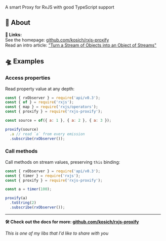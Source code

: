<!--
name:
title:		rxjs-proxify
pageTitle:	rxjs-proxify — A smart Proxy for RxJS with good TypeScript support
desc:		RxJS-Proxify playground. A smart Proxy for RxJS with good TypeScript support
docsUrl:
-->

A smart Proxy for RxJS with good TypeScript support

## 📖 About

**🔗 Links:**    
See the homepage: [github.com/kosich/rxjs-proxify](https://github.com/kosich/rxjs-proxify)    
Read an intro article: ["Turn a Stream of Objects into an Object of Streams"](https://dev.to/rxjs/turn-a-stream-of-objects-into-an-object-of-streams-2aed)    

## 🛸 Examples

### Access properties

Read property value at any depth:

```js
const { rxObserver } = require('api/v0.3');
const { of } = require('rxjs');
const { map } = require('rxjs/operators');
const { proxify } = require('rxjs-proxify');

const source = of({ a: 1 }, { a: 2 }, { a: 3 });

proxify(source)
  .a // read `a` from every emission
  .subscribe(rxObserver());
```


### Call methods

Call methods on stream values, preserving `this` binding:

```js
const { rxObserver } = require('api/v0.3');
const { timer } = require('rxjs');
const { proxify } = require('rxjs-proxify');

const a = timer(100);

proxify(a)
  .toString(2)
  .subscribe(rxObserver());
```

---

**🛠 Check out the docs for more: [github.com/kosich/rxjs-proxify](https://github.com/kosich/rxjs-proxify)**

_This is one of my libs that I'd like to share with you_
